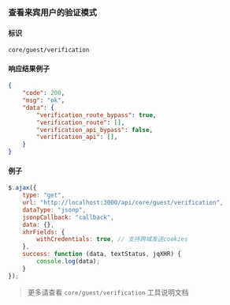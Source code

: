 
### 查看来宾用户的验证模式

#### 标识

`core/guest/verification`

#### 响应结果例子


```json
{
	"code": 200,
	"msg": "ok",
	"data": {
		"verification_route_bypass": true,
		"verification_route": [],
		"verification_api_bypass": false,
		"verification_api": [],
	}
}
```

#### 例子

```javascript
$.ajax({
	type: "get",
	url: "http://localhost:3000/api/core/guest/verification",
	dataType: "jsonp",
	jsonpCallback: "callback",
	data: {},
	xhrFields: {
		withCredentials: true, // 支持跨域发送cookies
	},
	success: function (data, textStatus, jqXHR) {
		console.log(data);
	}
});
```

> 更多请查看 `core/guest/verification` 工具说明文档